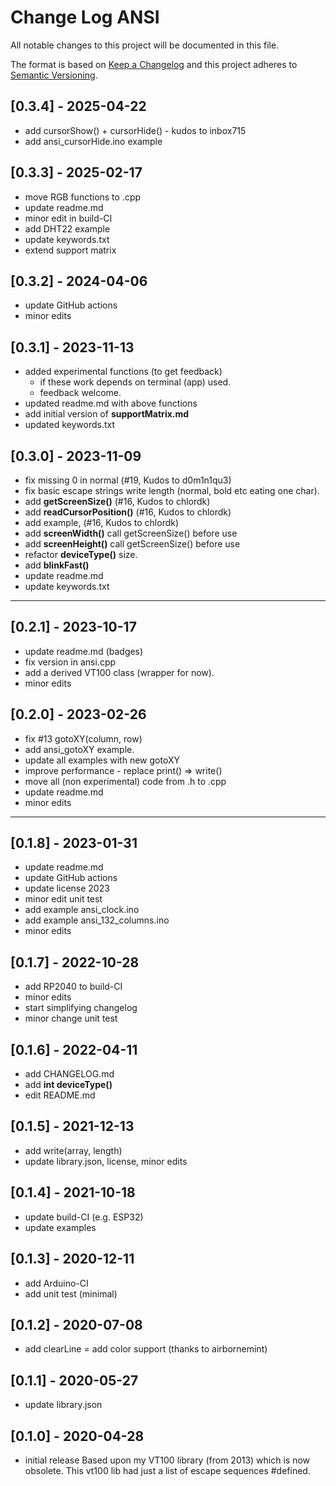 # Change Log ANSI

All notable changes to this project will be documented in this file.

The format is based on [Keep a Changelog](http://keepachangelog.com/)
and this project adheres to [Semantic Versioning](http://semver.org/).

## [0.3.4] - 2025-04-22
- add cursorShow() + cursorHide() - kudos to inbox715
- add ansi_cursorHide.ino example

## [0.3.3] - 2025-02-17
- move RGB functions to .cpp
- update readme.md
- minor edit in build-CI
- add DHT22 example
- update keywords.txt
- extend support matrix

## [0.3.2] - 2024-04-06
- update GitHub actions
- minor edits

## [0.3.1] - 2023-11-13
- added experimental functions (to get feedback)
  - if these work depends on terminal (app) used.
  - feedback welcome.
- updated readme.md with above functions
- add initial version of **supportMatrix.md**
- updated keywords.txt

## [0.3.0] - 2023-11-09
- fix missing 0 in normal (#19, Kudos to d0m1n1qu3)
- fix basic escape strings write length (normal, bold etc  eating one char).
- add **getScreenSize()** (#16, Kudos to chlordk)
- add **readCursorPosition()** (#16, Kudos to chlordk)
- add example, (#16, Kudos to chlordk)
- add **screenWidth()** call getScreenSize() before use
- add **screenHeight()** call getScreenSize() before use
- refactor **deviceType()** size.
- add **blinkFast()**
- update readme.md
- update keywords.txt

----

## [0.2.1] - 2023-10-17
- update readme.md (badges)
- fix version in ansi.cpp
- add a derived VT100 class (wrapper for now).
- minor edits

## [0.2.0] - 2023-02-26
- fix #13 gotoXY(column, row)
- add ansi_gotoXY example.
- update all examples with new gotoXY
- improve performance - replace print() => write()
- move all (non experimental) code from .h to .cpp
- update readme.md
- minor edits

----

## [0.1.8] - 2023-01-31
- update readme.md
- update GitHub actions
- update license 2023
- minor edit unit test
- add example ansi_clock.ino
- add example ansi_132_columns.ino
- minor edits

## [0.1.7] - 2022-10-28
- add RP2040 to build-CI
- minor edits
- start simplifying changelog
- minor change unit test

## [0.1.6] - 2022-04-11
- add CHANGELOG.md
- add **int deviceType()** 
- edit README.md

## [0.1.5] - 2021-12-13
- add write(array, length)
- update library.json, license, minor edits

## [0.1.4] - 2021-10-18
- update build-CI (e.g. ESP32)
- update examples

## [0.1.3] - 2020-12-11
- add Arduino-CI
- add unit test (minimal)

## [0.1.2] - 2020-07-08
- add clearLine 
= add color support (thanks to airbornemint)

## [0.1.1] - 2020-05-27
- update library.json

## [0.1.0] - 2020-04-28
- initial release
  Based upon my VT100 library (from 2013) which is now obsolete.
  This vt100 lib had just a list of escape sequences #defined. 


